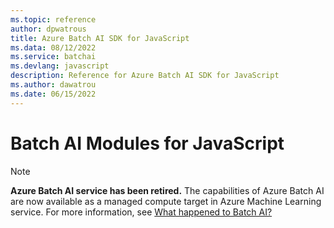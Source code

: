 ```yaml
---
ms.topic: reference
author: dpwatrous
title: Azure Batch AI SDK for JavaScript
ms.data: 08/12/2022
ms.service: batchai
ms.devlang: javascript
description: Reference for Azure Batch AI SDK for JavaScript
ms.author: dawatrou
ms.date: 06/15/2022
---
```

# Batch AI Modules for JavaScript

>[!NOTE]
>**Azure Batch AI service has been retired.** The capabilities of Azure Batch AI are now available as a managed compute target in Azure Machine Learning service. For more information, see [What happened to Batch AI?](https://aka.ms/batchai-retirement)